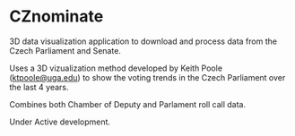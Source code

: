 # CZnominate

3D data visualization application to download and process data from the Czech Parliament and Senate.

Uses a 3D vizualization method developed by Keith Poole (ktpoole@uga.edu) to show the voting trends in the Czech Parliament over the last 4 years.

Combines both Chamber of Deputy and Parlament roll call data.

Under Active development.
